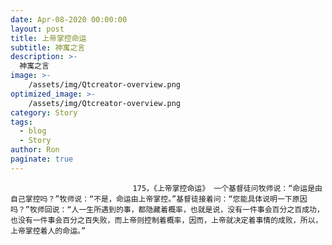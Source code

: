 ```yaml
---
date: Apr-08-2020 00:00:00
layout: post
title: 上帝掌控命运
subtitle: 神寓之言
description: >-
  神寓之言
image: >-
    /assets/img/Qtcreator-overview.png
optimized_image: >-
    /assets/img/Qtcreator-overview.png
category: Story
tags:
  - blog
  - Story
author: Ron
paginate: true
---
```


							　　175，《上帝掌控命运》 一个基督徒问牧师说：“命运是由自己掌控吗？”牧师说：“不是，命运由上帝掌控。”基督徒接着问：“您能具体说明一下原因吗？”牧师回说：“人一生所遇到的事，都隐藏着概率，也就是说，没有一件事会百分之百成功，也没有一件事会百分之百失败，而上帝则控制着概率，因而，上帝就决定着事情的成败，所以，上帝掌控着人的命运。”
							
							
						